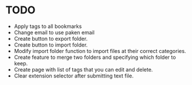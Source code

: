 # TODO

- Apply tags to all bookmarks
- Change email to use paken email
- Create button to export folder.
- Create button to import folder.
- Modify import folder function to import files at their correct categories.
- Create feature to merge two folders and specifying which folder to keep.
- Create page with list of tags that you can edit and delete.
- Clear extension selector after submitting text file.